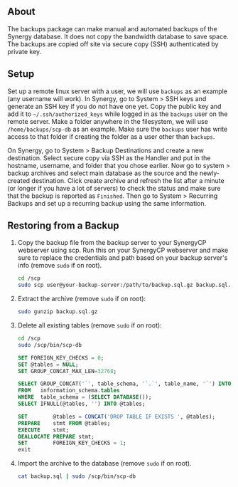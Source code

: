 ## About
The backups package can make manual and automated backups of the Synergy database. It does not copy the bandwidth database to save space. The backups are copied off site via secure copy (SSH) authenticated by private key.

## Setup
Set up a remote linux server with a user, we will use `backups` as an example (any username will work). In Synergy, go to System > SSH keys and generate an SSH key if you do not have one yet. Copy the public key and add it to `~/.ssh/authorized_keys` while logged in as the `backups` user on the remote server. Make a folder anywhere in the filesystem, we will use `/home/backups/scp-db` as an example. Make sure the `backups` user has write access to that folder if creating the folder as a user other than `backups`. 

On Synergy, go to System > Backup Destinations and create a new destination. Select secure copy via SSH as the Handler and put in the hostname, username, and folder that you chose earlier. Now go to system > backup archives and select main database as the source and the newly-created destination. Click create archive and refresh the list after a minute (or longer if you have a lot of servers) to check the status and make sure that the backup is reported as `Finished`. Then go to System > Recurring Backups and set up a recurring backup using the same information. 

## Restoring from a Backup
1. Copy the backup file from the backup server to your SynergyCP webserver using scp. Run this on your SynergyCP webserver and make sure to replace the credentials and path based on your backup server's info (remove `sudo` if on root). 

    ```bash
    cd /scp
    sudo scp user@your-backup-server:/path/to/backup.sql.gz backup.sql.gz
    ```
 
2. Extract the archive (remove `sudo` if on root): 

    ```bash
    sudo gunzip backup.sql.gz
    ```
 
3. Delete all existing tables (remove `sudo` if on root):
    
    ```bash
    cd /scp
    sudo /scp/bin/scp-db
    ````
    
    ```sql
    SET FOREIGN_KEY_CHECKS = 0; 
    SET @tables = NULL;
    SET GROUP_CONCAT_MAX_LEN=32768;

    SELECT GROUP_CONCAT('`', table_schema, '`.`', table_name, '`') INTO @tables
    FROM   information_schema.tables 
    WHERE  table_schema = (SELECT DATABASE());
    SELECT IFNULL(@tables, '') INTO @tables;

    SET        @tables = CONCAT('DROP TABLE IF EXISTS ', @tables);
    PREPARE    stmt FROM @tables;
    EXECUTE    stmt;
    DEALLOCATE PREPARE stmt;
    SET        FOREIGN_KEY_CHECKS = 1;
    exit
    ```
    
4. Import the archive to the database (remove `sudo` if on root).

    ```bash
    cat backup.sql | sudo /scp/bin/scp-db
    ```
